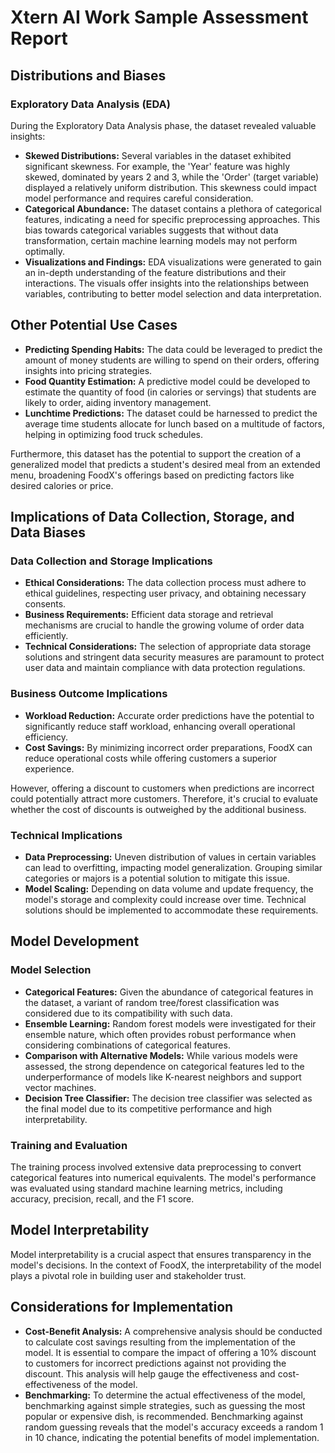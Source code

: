 # Xtern AI Work Sample Assessment Report

## Distributions and Biases

### Exploratory Data Analysis (EDA)

During the Exploratory Data Analysis phase, the dataset revealed valuable insights:

- **Skewed Distributions:** Several variables in the dataset exhibited significant skewness. For example, the 'Year' feature was highly skewed, dominated by years 2 and 3, while the 'Order' (target variable) displayed a relatively uniform distribution. This skewness could impact model performance and requires careful consideration.
- **Categorical Abundance:** The dataset contains a plethora of categorical features, indicating a need for specific preprocessing approaches. This bias towards categorical variables suggests that without data transformation, certain machine learning models may not perform optimally.
- **Visualizations and Findings:** EDA visualizations were generated to gain an in-depth understanding of the feature distributions and their interactions. The visuals offer insights into the relationships between variables, contributing to better model selection and data interpretation.

## Other Potential Use Cases

- **Predicting Spending Habits:** The data could be leveraged to predict the amount of money students are willing to spend on their orders, offering insights into pricing strategies.
- **Food Quantity Estimation:** A predictive model could be developed to estimate the quantity of food (in calories or servings) that students are likely to order, aiding inventory management.
- **Lunchtime Predictions:** The dataset could be harnessed to predict the average time students allocate for lunch based on a multitude of factors, helping in optimizing food truck schedules.

Furthermore, this dataset has the potential to support the creation of a generalized model that predicts a student's desired meal from an extended menu, broadening FoodX's offerings based on predicting factors like desired calories or price.

## Implications of Data Collection, Storage, and Data Biases

### Data Collection and Storage Implications

- **Ethical Considerations:** The data collection process must adhere to ethical guidelines, respecting user privacy, and obtaining necessary consents.
- **Business Requirements:** Efficient data storage and retrieval mechanisms are crucial to handle the growing volume of order data efficiently.
- **Technical Considerations:** The selection of appropriate data storage solutions and stringent data security measures are paramount to protect user data and maintain compliance with data protection regulations.

### Business Outcome Implications

- **Workload Reduction:** Accurate order predictions have the potential to significantly reduce staff workload, enhancing overall operational efficiency.
- **Cost Savings:** By minimizing incorrect order preparations, FoodX can reduce operational costs while offering customers a superior experience.

However, offering a discount to customers when predictions are incorrect could potentially attract more customers. Therefore, it's crucial to evaluate whether the cost of discounts is outweighed by the additional business.

### Technical Implications

- **Data Preprocessing:** Uneven distribution of values in certain variables can lead to overfitting, impacting model generalization. Grouping similar categories or majors is a potential solution to mitigate this issue.
- **Model Scaling:** Depending on data volume and update frequency, the model's storage and complexity could increase over time. Technical solutions should be implemented to accommodate these requirements.

## Model Development

### Model Selection

- **Categorical Features:** Given the abundance of categorical features in the dataset, a variant of random tree/forest classification was considered due to its compatibility with such data.
- **Ensemble Learning:** Random forest models were investigated for their ensemble nature, which often provides robust performance when considering combinations of categorical features.
- **Comparison with Alternative Models:** While various models were assessed, the strong dependence on categorical features led to the underperformance of models like K-nearest neighbors and support vector machines.
- **Decision Tree Classifier:** The decision tree classifier was selected as the final model due to its competitive performance and high interpretability.

### Training and Evaluation

The training process involved extensive data preprocessing to convert categorical features into numerical equivalents. The model's performance was evaluated using standard machine learning metrics, including accuracy, precision, recall, and the F1 score.

## Model Interpretability

Model interpretability is a crucial aspect that ensures transparency in the model's decisions. In the context of FoodX, the interpretability of the model plays a pivotal role in building user and stakeholder trust.

## Considerations for Implementation

- **Cost-Benefit Analysis:** A comprehensive analysis should be conducted to calculate cost savings resulting from the implementation of the model. It is essential to compare the impact of offering a 10% discount to customers for incorrect predictions against not providing the discount. This analysis will help gauge the effectiveness and cost-effectiveness of the model.
- **Benchmarking:** To determine the actual effectiveness of the model, benchmarking against simple strategies, such as guessing the most popular or expensive dish, is recommended. Benchmarking against random guessing reveals that the model's accuracy exceeds a random 1 in 10 chance, indicating the potential benefits of model implementation.
